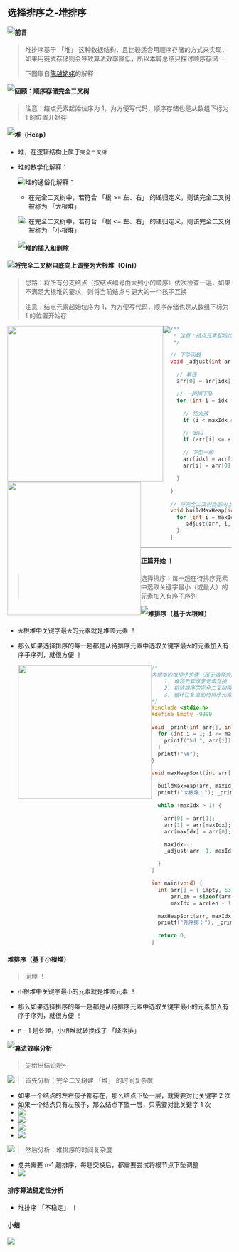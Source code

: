 ## 选择排序之-堆排序

<img src='https://gitee.com/pj-l/imgs-1/raw/master/screenShot/image-20211125174402409.png' style='float: left;'></img>

#### 前言

> 堆排序基于 「堆」 这种数据结构，且比较适合用顺序存储的方式来实现，如果用链式存储则会导致算法效率降低，所以本篇总结只探讨顺序存储 ！
>
> 下图取自[陈越姥姥](https://www.zhihu.com/people/chen-yue-lao-lao)的解释

<img src='https://gitee.com/pj-l/imgs-1/raw/master/screenShot/image-20211205094137508.png' style='float: left;'></img>

#### 回顾：顺序存储完全二叉树

> 注意：结点元素起始位序为 1，为方便写代码，顺序存储也是从数组下标为 1 的位置开始存

<img src='https://gitee.com/pj-l/imgs-1/raw/master/screenShot/image-20211205071430356.png' style='float: left;'></img>

#### 堆（Heap）

- 堆，在逻辑结构上属于`完全二叉树`

- 堆的数学化解释：

  <img src='https://gitee.com/pj-l/imgs-1/raw/master/screenShot/image-20211205070945665.png' style='float: left;'></img>

- 堆的通俗化解释：

  - 在完全二叉树中，若符合 「根 >= 左、右」 的递归定义，则该完全二叉树被称为 「大根堆」

  <img src='https://gitee.com/pj-l/imgs-1/raw/master/screenShot/image-20211205072525672.png' style='float: left;'></img>

  - 在完全二叉树中，若符合 「根 <= 左、右」 的递归定义，则该完全二叉树被称为 「小根堆」

  <img src='https://gitee.com/pj-l/imgs-1/raw/master/screenShot/image-20211205073141128.png' style='float: left;'></img>
  
#### 堆的插入和删除

<img src='https://gitee.com/pj-l/imgs-1/raw/master/screenShot/image-20211206165311470.png' style='float: left;'></img>

#### 将完全二叉树自底向上调整为大根堆（O(n)）

> 思路：将所有分支结点（按结点编号由大到小的顺序）依次检查一遍，如果不满足大根堆的要求，则将当前结点与更大的一个孩子互换
>
> 注意：结点元素起始位序为 1，为方便写代码，顺序存储也是从数组下标为 1 的位置开始存

<img src='https://gitee.com/pj-l/imgs-1/raw/master/screenShot/image-20211205074420749.png' style='float: left; height: 350px;'></img>

<img src='https://gitee.com/pj-l/imgs-1/raw/master/screenShot/image-20211205095328286.png' style='float: left;'></img>

<img src='https://gitee.com/pj-l/imgs-1/raw/master/screenShot/image-20211205095418338.png' style='float: left; height: 300px;'></img>

```c
/**
 * 注意：结点元素起始位序为 1,为方便写代码，顺序存储也是从数组下标为 1 的位置开始存
 */

// 下坠函数
void _adjust(int arr[], int idx, int maxIdx) {

  // 拿住
  arr[0] = arr[idx];

  // 一趟趟下坠
  for (int i = idx * 2; i <= maxIdx; idx = i, i = idx * 2) {

    // 找大孩
    if (i < maxIdx && arr[i + 1] > arr[i]) { i++; }

    // 出口
    if (arr[i] <= arr[idx]) { return; }

    // 下坠一级
    arr[idx] = arr[i];
    arr[i] = arr[0];

  }

}

// 将完全二叉树自底向上调整为大根堆
void buildMaxHeap(int arr[], int maxIdx) {
  for (int i = maxIdx / 2; i >= 1; i --) {
    _adjust(arr, i, maxIdx);
  }
}
```

---

#### 正篇开始 ！

> 选择排序：每一趟在待排序元素中选取关键字最小（或最大）的元素加入有序子序列

<img src='https://gitee.com/pj-l/imgs-1/raw/master/screenShot/image-20211109220655563.png' style='float: left;'></img>

#### 堆排序（基于大根堆）

- `大`根堆中关键字最`大`的元素就是堆顶元素 ！

- 那么如果选择排序的每一趟都是从待排序元素中选取关键字最`大`的元素加入有序子序列，就很方便 ！

  <img src='https://gitee.com/pj-l/imgs-1/raw/master/screenShot/image-20211205074029169.png' style='float: left; height: 300px;'></img>

```c
/*
大根堆的堆排序步骤（属于选择排序）
	1. 堆顶元素堆底元素互换                // 从存储视角看就是把 idx 为 1 的元素和 idx 为 maxIdx 的元素互换，然后 maxIdx--
	2. 将待排序的完全二叉树再调整成大根堆    // 就是用下坠函数将堆顶元素下坠到堆底
	3. 循环往复直到待排序元素只剩一个		 // n - 1 趟处理，大根堆就转换成了 「升序排」
*/
#include <stdio.h>
#define Empty -9999

void _print(int arr[], int maxIdx) {
  for (int i = 1; i <= maxIdx; i ++) {
    printf("%d ", arr[i]);
  }
  printf("\n");
}

void maxHeapSort(int arr[], int maxIdx) {

  buildMaxHeap(arr, maxIdx);
  printf("大根堆："); _print(arr, maxIdx);

  while (maxIdx > 1) {

    arr[0] = arr[1];
    arr[1] = arr[maxIdx];
    arr[maxIdx] = arr[0];

    maxIdx--;
    _adjust(arr, 1, maxIdx);

  }
}

int main(void) {
  int arr[] = { Empty, 53, 45, 87, 32, 17, 65, 78, 9 },
      arrLen = sizeof(arr) / sizeof(int),
      maxIdx = arrLen - 1;

  maxHeapSort(arr, maxIdx);
  printf("升序排："); _print(arr, maxIdx);

  return 0;
}
```

#### 堆排序（基于小根堆）

> 同理 ！

- `小`根堆中关键字最`小`的元素就是堆顶元素 ！
- 那么如果选择排序的每一趟都是从待排序元素中选取关键字最`小`的元素加入有序子序列，就很方便 ！

- n - 1 趟处理，小根堆就转换成了 「降序排」

<img src='https://gitee.com/pj-l/imgs-1/raw/master/screenShot/image-20211205135918342.png' style='float: left;'></img>

#### 算法效率分析

> 先给出结论吧～

<img src='https://gitee.com/pj-l/imgs-1/raw/master/screenShot/image-20211206172618860.png' style='float: left;'></img>

> 首先分析：完全二叉树建 「堆」 的时间复杂度

- 如果一个结点的左右孩子都存在，那么结点下坠一层，就需要对比关键字 2 次
- 如果一个结点只有左孩子，那么结点下坠一层，只需要对比关键字 1 次
- <img src='https://gitee.com/pj-l/imgs-1/raw/master/screenShot/image-20211206170137158.png' style='float: left;'></img>
- <img src='https://gitee.com/pj-l/imgs-1/raw/master/screenShot/image-20211206170320238.png' style='float: left;'></img>
- <img src='https://gitee.com/pj-l/imgs-1/raw/master/screenShot/image-20211206170405413.png' style='float: left;'></img>
- <img src='https://gitee.com/pj-l/imgs-1/raw/master/screenShot/image-20211206170507339.png' style='float: left;'></img>

<img src='https://gitee.com/pj-l/imgs-1/raw/master/screenShot/image-20211206171511602.png' style='float: left;'></img>

> 然后分析：堆排序的时间复杂度

- 总共需要 n-1 趟排序，每趟交换后，都需要尝试将根节点下坠调整
- <img src='https://gitee.com/pj-l/imgs-1/raw/master/screenShot/image-20211206172305308.png' style='float: left;'></img>

#### 排序算法稳定性分析

- 堆排序 「不稳定」 ！

#### 小结

<img src='https://gitee.com/pj-l/imgs-1/raw/master/screenShot/image-20211205140033553.png' style='float: left;'></img>

